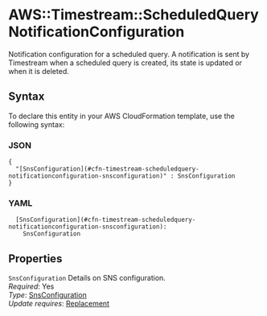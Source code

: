# AWS::Timestream::ScheduledQuery NotificationConfiguration<a name="aws-properties-timestream-scheduledquery-notificationconfiguration"></a>

Notification configuration for a scheduled query\. A notification is sent by Timestream when a scheduled query is created, its state is updated or when it is deleted\.

## Syntax<a name="aws-properties-timestream-scheduledquery-notificationconfiguration-syntax"></a>

To declare this entity in your AWS CloudFormation template, use the following syntax:

### JSON<a name="aws-properties-timestream-scheduledquery-notificationconfiguration-syntax.json"></a>

```
{
  "[SnsConfiguration](#cfn-timestream-scheduledquery-notificationconfiguration-snsconfiguration)" : SnsConfiguration
}
```

### YAML<a name="aws-properties-timestream-scheduledquery-notificationconfiguration-syntax.yaml"></a>

```
  [SnsConfiguration](#cfn-timestream-scheduledquery-notificationconfiguration-snsconfiguration):
    SnsConfiguration
```

## Properties<a name="aws-properties-timestream-scheduledquery-notificationconfiguration-properties"></a>

`SnsConfiguration` <a name="cfn-timestream-scheduledquery-notificationconfiguration-snsconfiguration"></a>
Details on SNS configuration\.  
_Required_: Yes  
_Type_: [SnsConfiguration](aws-properties-timestream-scheduledquery-snsconfiguration.md)  
_Update requires_: [Replacement](https://docs.aws.amazon.com/AWSCloudFormation/latest/UserGuide/using-cfn-updating-stacks-update-behaviors.html#update-replacement)
